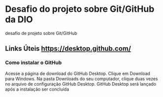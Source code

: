 # Desafio do projeto sobre Git/GitHub da DIO
desafio de projeto sobre Git/GitHub
## Links Úteis https://desktop.github.com/
### Como instalar o GitHub
Acesse a página de download do GitHub Desktop.
Clique em Download para Windows.
Na pasta Downloads do seu computador, clique duas vezes no arquivo de configuração GitHub Desktop.
GitHub Desktop será lançado após a instalação ser concluída
